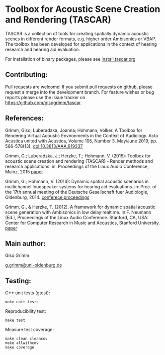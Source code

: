 # Toolbox for Acoustic Scene Creation and Rendering (TASCAR)

TASCAR is a collection of tools for creating spatially dynamic
acoustic scenes in different render formats, e.g. higher order
Ambisonics or VBAP. The toolbox has been developed for applications in
the context of hearing research and hearing aid evaluation.

For installation of binary packages, please see
[install.tascar.org](http://install.tascar.org/)


## Contributing:

Pull requests are welcome! If you submit pull requests on github,
please request a merge into the development branch. For feature wishes or bug reports please use the issue tracker on https://github.com/gisogrimm/tascar.


## References:

Grimm, Giso; Luberadzka, Joanna; Hohmann, Volker. A Toolbox for
Rendering Virtual Acoustic Environments in the Context of
Audiology. Acta Acustica united with Acustica, Volume 105, Number 3,
May/June 2019, pp. 566-578(13),
[doi:10.3813/AAA.919337](https://doi.org/10.3813/AAA.919337)


Grimm, G.; Luberadzka, J.; Herzke, T.; Hohmann, V. (2015): Toolbox for
acoustic scene creation and rendering (TASCAR) - Render methods and
research applications. in: Proceedings of the Linux Audio Conference,
Mainz, 2015 [paper](http://lac.linuxaudio.org/2015/papers/11.pdf)


Grimm, G.; Hohmann, V. (2014): Dynamic spatial acoustic scenarios in
multichannel loudspeaker systems for hearing aid evaluations. in:
Proc. of the 17th annual meeting of the Deutsche Gesellschaft fuer
Audiologie, Oldenburg, 2014. [conferece
proceedings](http://www.uzh.ch/orl/dga-ev/publikationen/tagungsbaende/tagungsbaende.html)


Grimm, G., & Herzke, T. (2012). A framework for dynamic spatial
acoustic scene generation with Ambisonics in low delay realtime. In
F. Neumann (Ed.), Proceedings of the Linux Audio Conference. Stanford,
CA, USA: Center for Computer Research in Music and Acoustics, Stanford
University. [paper](http://lac.linuxaudio.org/2012/papers/14.pdf)


## Main author:

Giso Grimm

g.grimm@uni-oldenburg.de


## Testing:

C++ unit tests (gtest):

````
make unit-tests
````

Reproducibility test:

````
make test
````

Measure test coverage:

````
make clean cleancov
make allwithcov
make coverage
````
